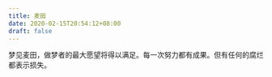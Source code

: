 ```yaml
---
title: 麦田
date: 2020-02-15T20:54:12+08:00
draft: false
---
```


梦见麦田，做梦者的最大愿望将得以满足。每一次努力都有成果。但有任何的腐烂都表示损失。